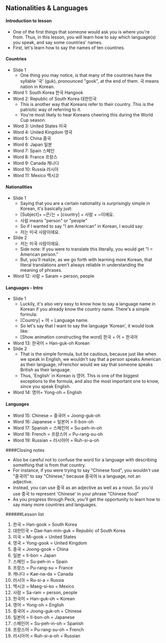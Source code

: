 ## Nationalities & Languages

#### Introduction to lesson
* One of the first things that someone would ask you is where you're from. Thus, in this lesson, you will learn how to say which language(s) you speak, and say some countries' names.
* First, let's learn how to say the names of ten countries. 

#### Countries
* Slide 1
  * One thing you may notice, is that many of the countries have the syllable '국' (guk), pronounced "gook", at the end of them. 국 means nation in Korean.
* Word 1: South Korea 한국 Hangook
* Word 2: Republic of South Korea 대한민국
	* This is another way that Koreans refer to their country. This is the patriotic way of referring to it.
	* You're most likely to hear Koreans cheering this during the World Cup season.
* Word 3: United States 미국
* Word 4: United Kingdom 영국
* Word 5: China 중국
* Word 6: Japan 일본
* Word 7: Spain 스페인
* Word 8: France 프랑스
* Word 9: Canada 캐나다
* Word 10: Russia 러시아
* Word 11: Mexico 맥시코

#### Nationalities
* Slide 1
	* Saying that you are a certain nationality is surprisingly simple in Korean, it's basically just:
	* [Subject]+ ~은/는 + [country] + 사람 + ~이에요.
	* 사람 means "person" or "people"
	* So if I wanted to say "I am American" in Korean, I would say:
	* 저는 미국 사람이에요.
* Slide 2
	* 저는 미국 사람이에요.
	* Side note: If you were to translate this literally, you would get "I = American person."
	* But, you'll realize, as we go forth with learning more Korean, that literal translations aren't always reliable in understanding the meaning of phrases.
* Word 12: 사람 = Saram = person, people

#### Languages - Intro
* Slide 1
	* Luckily, it's also very easy to know how to say a language name in Korean if you already know the country name. There's a simple formula:
	* [Country] + 어 = Language name.
	* So let's say that I want to say the language 'Korean', it would look like:
	* [Show animation constructing the word] 한국 + 어 = 한국어
* Word 13: 한국어 = Han-guk-oh Korean 
* Slide 2
	* That is the simple formula, but be cautious, because just like when we speak in English, we wouldn't say that a person speaks American as their language, nFrenchor would we say that someone speaks British as their language.
	* Thus, 'English' in Korean is 영어. This is one of the biggest exceptions to the formula, and also the most important one to know, since you speak English.
* Word 14: 영어= Yong-oh = English

#### Languages
* Word 15: Chinese = 중국어 = Joong-guk-oh
* Word 16: Japanese = 일본어 = Il-bon-oh
* Word 17: Spanish = 스페인어 = Su-peh-in-oh 
* Word 18: French = 프랑스어 = Pu-rang-su-oh
* Word 19: Russian = 러시아어 = Ruh-si-a-oh

####Closing notes
* Also be careful not to confuse the word for a language with describing something that is from that country.
* For instance, if you were trying to say "Chinese food", you wouldn't use "중국어" to say "Chinese," because 중국어 is a language, not an adjective.
* Instead, you can use 중국 as an adjective as well as a noun. So you'd use 중국 to represent 'Chinese' in your phrase "Chinese food"
* As you progress through Peck, you'll get the opportunity to learn how to say many more countries and languages.

######Lesson list
1. 한국 = Han-gook = South Korea
2. 대한민국 = Dae-han-min-guk = Republic of South Korea
3. 미국 = Mi-gook = United States
4. 영국 = Yong-gook = United Kingdom
5. 중국 = Joong-gook = China
6. 일본 = Il-bon = Japan
7. 스페인 = Su-peh-in = Spain
8. 프랑스 = Pu-rang-su = France
9. 캐나다 = Kae-na-da = Canada
10. 러시아 = Ru-si-a = Russia 
11. 맥시코 = Maeg-si-ko = Mexico
12. 사람 = Sa-ram = person, people
13. 한국어 = Han-guk-oh = Korean
14. 영어 = Yong-oh = English
15. 중국어 = Joong-guk-oh = Chinese
16. 일본어 = Il-bon-oh = Japanese
17. 스페인어 = Su-peh-in-oh = Spanish
18. 프랑스어 = Pu-rang-su-oh = French
19. 러시아어 = Ruh-si-a-oh = Russian